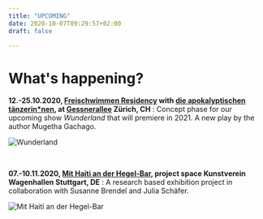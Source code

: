 ```yaml
---
title: "UPCOMING"
date: 2020-10-07T09:29:57+02:00
draft: false

---
```


# What's happening?

**12.-25.10.2020, [Freischwimmen Residency](https://freischwimmen.org/en/) with [die apokalyptischen tänzerin*nen](https://apocalypse.dance), at [Gessnerallee](https://www.gessnerallee.ch/) Zürich, CH**
:   Concept phase for our upcoming show *Wunderland* that will premiere in 2021. A new play by the author Mugetha Gachago.   

![Wunderland](/upcoming/wunderland.png)

&nbsp;

**07.-10.11.2020, [Mit Haiti an der Hegel-Bar](https://mithaitianderhegelbar.de/), project space Kunstverein Wagenhallen Stuttgart, DE**
:   A research based exhibition project in collaboration with Susanne Brendel and Julia Schäfer.

![Mit Haiti an der Hegel-Bar](/upcoming/haitihegel.png)